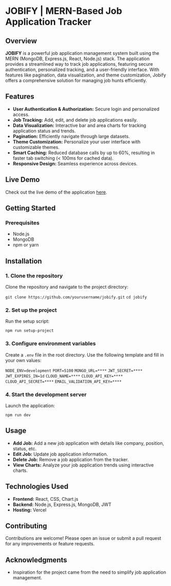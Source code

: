 # JOBIFY | MERN-Based Job Application Tracker

## Overview

**JOBIFY** is a powerful job application management system built using the MERN (MongoDB, Express.js, React, Node.js) stack. The application provides a streamlined way to track job applications, featuring secure authentication, personalized tracking, and a user-friendly interface. With features like pagination, data visualization, and theme customization, Jobify offers a comprehensive solution for managing job hunts efficiently.

## Features

- **User Authentication & Authorization:** Secure login and personalized access.
- **Job Tracking:** Add, edit, and delete job applications easily.
- **Data Visualization:** Interactive bar and area charts for tracking application status and trends.
- **Pagination:** Efficiently navigate through large datasets.
- **Theme Customization:** Personalize your user interface with customizable themes.
- **Smart Caching:** Reduced database calls by up to 60%, resulting in faster tab switching (< 100ms for cached data).
- **Responsive Design:** Seamless experience across devices.

## Live Demo

Check out the live demo of the application [here]("https://jobify-chaitanyamands-projects.vercel.app/").

## Getting Started

### Prerequisites

- Node.js
- MongoDB
- npm or yarn

## Installation

### 1. Clone the repository

Clone the repository and navigate to the project directory:

`git clone https://github.com/yourusername/jobify.git`
`cd jobify`

### 2. Set up the project

Run the setup script:

`npm run setup-project`

### 3. Configure environment variables

Create a `.env` file in the root directory. Use the following template and fill in your own values:

`NODE_ENV=development`
`PORT=5100`
`MONGO_URL=****`
`JWT_SECRET=****`
`JWT_EXPIRES_IN=1d`
`CLOUD_NAME=****`
`CLOUD_API_KEY=****`
`CLOUD_API_SECRET=****`
`EMAIL_VALIDATION_API_KEY=****`

### 4. Start the development server

Launch the application:

`npm run dev`

## Usage

- **Add Job:** Add a new job application with details like company, position, status, etc.
- **Edit Job:** Update job application information.
- **Delete Job:** Remove a job application from the tracker.
- **View Charts:** Analyze your job application trends using interactive charts.

## Technologies Used

- **Frontend:** React, CSS, Chart.js
- **Backend:** Node.js, Express.js, MongoDB, JWT
- **Hosting:** Vercel

## Contributing

Contributions are welcome! Please open an issue or submit a pull request for any improvements or feature requests.

## Acknowledgments

- Inspiration for the project came from the need to simplify job application management.
